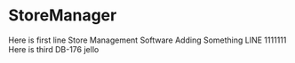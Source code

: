 StoreManager
============
Here is first line
Store Management Software
Adding Something LINE 1111111
Here is third
DB-176
jello 